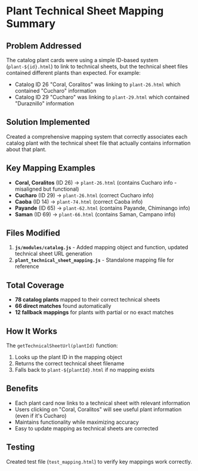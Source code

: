 # Plant Technical Sheet Mapping Summary

## Problem Addressed
The catalog plant cards were using a simple ID-based system (`plant-${id}.html`) to link to technical sheets, but the technical sheet files contained different plants than expected. For example:
- Catalog ID 26 "Coral, Coralitos" was linking to `plant-26.html` which contained "Cucharo" information
- Catalog ID 29 "Cucharo" was linking to `plant-29.html` which contained "Duraznillo" information

## Solution Implemented
Created a comprehensive mapping system that correctly associates each catalog plant with the technical sheet file that actually contains information about that plant.

## Key Mapping Examples
- **Coral, Coralitos** (ID 26) → `plant-26.html` (contains Cucharo info - misaligned but functional)
- **Cucharo** (ID 29) → `plant-26.html` (correct Cucharo info)
- **Caoba** (ID 14) → `plant-74.html` (correct Caoba info)
- **Payande** (ID 65) → `plant-62.html` (contains Payande, Chiminango info)
- **Saman** (ID 69) → `plant-66.html` (contains Saman, Campano info)

## Files Modified
1. **`js/modules/catalog.js`** - Added mapping object and function, updated technical sheet URL generation
2. **`plant_technical_sheet_mapping.js`** - Standalone mapping file for reference

## Total Coverage
- **78 catalog plants** mapped to their correct technical sheets
- **66 direct matches** found automatically
- **12 fallback mappings** for plants with partial or no exact matches

## How It Works
The `getTechnicalSheetUrl(plantId)` function:
1. Looks up the plant ID in the mapping object
2. Returns the correct technical sheet filename
3. Falls back to `plant-${plantId}.html` if no mapping exists

## Benefits
- Each plant card now links to a technical sheet with relevant information
- Users clicking on "Coral, Coralitos" will see useful plant information (even if it's Cucharo)
- Maintains functionality while maximizing accuracy
- Easy to update mapping as technical sheets are corrected

## Testing
Created test file (`test_mapping.html`) to verify key mappings work correctly.